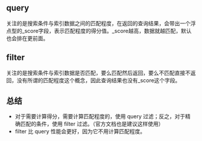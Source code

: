 ## query

关注的是搜索条件与索引数据之间的匹配程度，在返回的查询结果，会带出一个浮点型的_score字段，表示匹配程度的得分值。_score越高，数据就越匹配，默认也会排在更前面。



## filter

关注的是搜索条件与索引数据是否匹配，要么匹配然后返回，要么不匹配直接不返回，没有所谓的匹配程度这个概念，因此查询结果也没有_score这个字段。



## 总结

- 对于需要计算得分，需要计算匹配程度的，使用 query 过滤；反之，对于精确匹配的条件，使用 filter 过滤。（官方文档也是建议这样使用）
- filter 比 query 性能会更好，因为它不用计算匹配程度。


